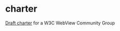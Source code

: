 # charter
[Draft charter](https://github.com/WebView-CG/charter/blob/main/charter.md) for a W3C WebView Community Group
